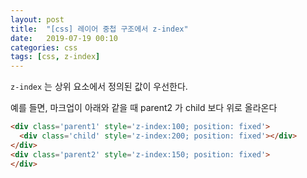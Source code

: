 ```yaml
---
layout: post
title:  "[css] 레이어 중첩 구조에서 z-index"
date:   2019-07-19 00:10
categories: css
tags: [css, z-index]
---
```

`z-index` 는 상위 요소에서 정의된 값이 우선한다.

예를 들면, 마크업이 아래와 같을 때 parent2 가 child 보다 위로 올라온다
```html
<div class='parent1' style='z-index:100; position: fixed'>
  <div class='child' style='z-index:200; position: fixed'></div>
</div>
<div class='parent2' style='z-index:150; position: fixed'>
</div>
```
